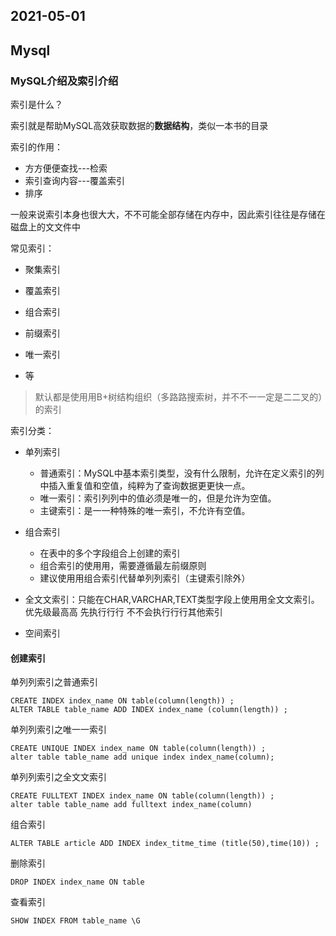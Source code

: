 ## 2021-05-01

## Mysql

### MySQL介绍及索引介绍

索引是什么？

索引就是帮助MySQL高效获取数据的**数据结构**，类似一本书的目录

索引的作用：
- ⽅方便便查找---检索
- 索引查询内容---覆盖索引
- 排序



一般来说索引本身也很⼤大，不不可能全部存储在内存中，因此索引往往是存储在磁盘上的⽂文件中

常见索引：

- 聚集索引

- 覆盖索引

- 组合索引

- 前缀索引

- 唯⼀索引
- 等

>默认都是使⽤用B+树结构组织（多路路搜索树，并不不⼀一定是⼆二叉的）的索引



索引分类：

- 单列索引
  - 普通索引：MySQL中基本索引类型，没有什么限制，允许在定义索引的列中插入重复值和空值，纯粹为了查询数据更更快⼀点。 
  - 唯⼀索引：索引列列中的值必须是唯⼀的，但是允许为空值。
  - 主键索引：是⼀一种特殊的唯⼀索引，不允许有空值。
- 组合索引
  - 在表中的多个字段组合上创建的索引
  - 组合索引的使⽤用，需要遵循最左前缀原则
  - 建议使⽤用组合索引代替单列列索引（主键索引除外）

- 全⽂文索引：只能在CHAR,VARCHAR,TEXT类型字段上使⽤用全⽂文索引。优先级最⾼高 先执⾏行行 不不会执⾏行行其他索引
- 空间索引

#### 创建索引

单列列索引之普通索引

```mys
CREATE INDEX index_name ON table(column(length)) ;
ALTER TABLE table_name ADD INDEX index_name (column(length)) ;
```

单列列索引之唯⼀一索引

```mysq
CREATE UNIQUE INDEX index_name ON table(column(length)) ;
alter table table_name add unique index index_name(column);
```

单列列索引之全⽂文索引

```mys
CREATE FULLTEXT INDEX index_name ON table(column(length)) ;
alter table table_name add fulltext index_name(column)
```

组合索引

```mys
ALTER TABLE article ADD INDEX index_titme_time (title(50),time(10)) ;
```

删除索引

```my
DROP INDEX index_name ON table
```

查看索引

```mys
SHOW INDEX FROM table_name \G
```













































